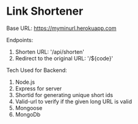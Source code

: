 # Link Shortener

Base URL: https://myminurl.herokuapp.com

Endpoints: 
1. Shorten URL: '/api/shorten'
2. Redirect to the original URL: '/${code}'

Tech Used for Backend:
1. Node.js
2. Express for server
3. Shortid for generating unique short ids
4. Valid-url to verify if the given long URL is valid
5. Mongoose
6. MongoDb